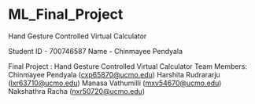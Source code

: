# ML_Final_Project
Hand Gesture Controlled Virtual Calculator

Student ID - 700746587
Name - Chinmayee Pendyala

Final Project :
Hand Gesture Controlled Virtual Calculator 
Team Members:
Chinmayee Pendyala (cxp65870@ucmo.edu)
Harshita Rudrararju (lxr63710@ucmo.edu)
Manasa Vathumilli (mxv54670@ucmo.edu)
Nakshathra Racha (nxr50720@ucmo.edu)
